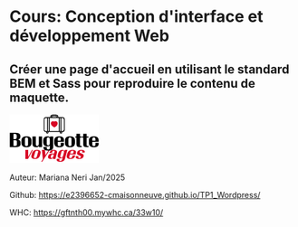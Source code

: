 # Cours: Conception d'interface et développement Web

## Créer une page d'accueil en utilisant le standard BEM et Sass pour reproduire le contenu de maquette.

![logo](https://raw.githubusercontent.com/e2396652-cmaisonneuve/TP1_Wordpress/refs/heads/main/images/logo-bougeotte.jpg)

Auteur: Mariana Neri
Jan/2025

Github: https://e2396652-cmaisonneuve.github.io/TP1_Wordpress/

WHC: https://gftnth00.mywhc.ca/33w10/




